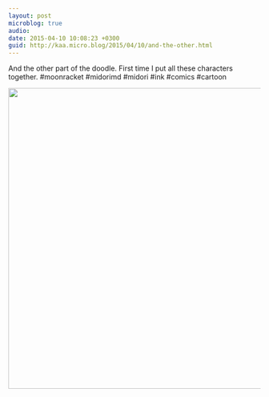 ```yaml
---
layout: post
microblog: true
audio: 
date: 2015-04-10 10:08:23 +0300
guid: http://kaa.micro.blog/2015/04/10/and-the-other.html
---
```

And the other part of the doodle. First time I put all these characters together. #moonracket #midorimd #midori #ink #comics #cartoon

<img src="http://www.kaa.bz/uploads/2018/d4bdda7669.jpg" width="600" height="600" />

